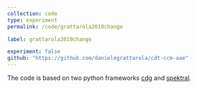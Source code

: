 ```yaml
---
collection: code
type: experiment
permalink: /code/grattarola2019change

label: grattarola2019change

experiment: false
github: "https://github.com/danielegrattarola/cdt-ccm-aae"
---
```


The code is based on two python frameworks [cdg](https://github.com/dzambon/cdg.git) and [spektral](https://github.com/danielegrattarola/spektral.git).
